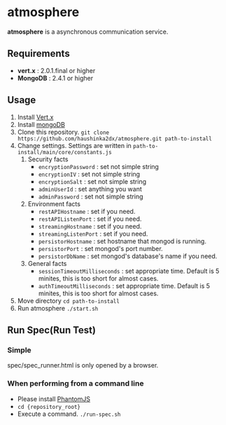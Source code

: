atmosphere
==========

**atmosphere** is a asynchronous communication service.

## Requirements

* **vert.x** : 2.0.1.final or higher
* **MongoDB** : 2.4.1 or higher

## Usage

1. Install [Vert.x](http://vertx.io/)
2. Install [mongoDB](http://www.mongodb.org/)
3. Clone this repository.
`git clone https://github.com/haushinka2dx/atmosphere.git path-to-install`
4. Change settings. Settings are written in `path-to-install/main/core/constants.js`
    1. Security facts
        * `encryptionPassword` : set not simple string
        * `encryptionIV` : set not simple string
        * `encryptionSalt` : set not simple string
        * `adminUserId` : set anything you want
        * `adminPassword` : set not simple string
    2. Environment facts
        * `restAPIHostname` : set if you need.
        * `restAPIListenPort` : set if you need.
        * `streamingHostname` : set if you need.
        * `streamingListenPort` : set if you need.
        * `persistorHostname` : set hostname that mongod is running.
        * `persistorPort` : set mongod's port number.
        * `persistorDbName` : set mongod's database's name if you need.
    3. General facts
        * `sessionTimeoutMilliseconds` : set appropriate time.  Default is 5 minites, this is too short for almost cases.
        * `authTimeoutMilliseconds` : set appropriate time.  Default is 5 minites, this is too short for almost cases.
5. Move directory
`cd path-to-install`
6. Run atmosphere
`./start.sh`

## Run Spec(Run Test)

### Simple

spec/spec_runner.html is only opened by a browser.

### When performing from a command line

- Please install [PhantomJS](http://phantomjs.org/)
- `cd {repository_root}`
- Execute a command. `./run-spec.sh`
